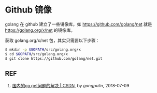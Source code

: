 # Github 镜像

golang 在 github 建立了一些镜像库，如 https://github.com/golang/net 就是 https://golang.org/x/net 的镜像库。

获取 golang.org/x/net 包，其实只需要以下步骤：

```sh
$ mkdir -p $GOPATH/src/golang.org/x
$ cd $GOPATH/src/golang.org/x
$ git clone https://github.com/golang/net.git
```

## REF

1. [国内的go get问题的解决 | CSDN](https://blog.csdn.net/gongpulin/article/details/80972806), by *gongpulin*, 2018-07-09